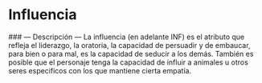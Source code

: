 
Influencia
==========

### — Descripción —
La influencia (en adelante INF) es el atributo que refleja el liderazgo, la oratoria, la capacidad de persuadir y de embaucar, para bien o para mal, es la capacidad de seducir a los demás. También es posible que el personaje tenga la capacidad de influir a animales u otros seres especificos con los que mantiene cierta empatía.